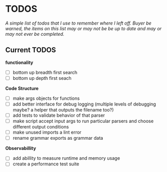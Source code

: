 # TODOS

_A simple list of todos that I use to remember where I left off. Buyer be warned, the items on this list may or may not be be up to date and may or may not ever be completed._

## Current TODOS

**functionality**

- [ ] bottom up breadth first search
- [ ] bottom up depth first seach

**Code Structure**

- [ ] make args objects for functions
- [ ] add better interface for debug logging (multiple levels of debugging maybe? a helper that outputs the filename too?)
- [ ] add tests to validate behavior of that parser
- [ ] make script accept input args to run particular parsers and choose different output conditions
- [ ] make unused imports a lint error
- [ ] rename grammar exports as grammar data

**Observabillity**

- [ ] add abillity to measure runtime and memory usage
- [ ] create a performance test suite
